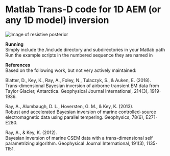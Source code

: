 # Matlab Trans-D code for 1D AEM (or any 1D model) inversion
![Image of resistive posterior](https://github.com/a2ray/pt_rjmcmc_largeloop/blob/master/post_AEM_res.png)

**Running**  
Simply include the /include directory and subdirectories in your Matlab path  
Run the example scripts in the numbered sequence they are named in

**References**  
Based on the following work, but not very actively maintained:  

Blatter, D., Key, K., Ray, A., Foley, N., Tulaczyk, S., & Auken, E. (2018).  
Trans-dimensional Bayesian inversion of airborne transient EM data from  
Taylor Glacier, Antarctica. Geophysical Journal International, 214(3), 1919-1936.

Ray, A., Alumbaugh, D. L., Hoversten, G. M., & Key, K. (2013).  
Robust and accelerated Bayesian inversion of marine controlled-source  
electromagnetic data using parallel tempering. Geophysics, 78(6), E271-E280.

Ray, A., & Key, K. (2012).   
Bayesian inversion of marine CSEM data with a trans-dimensional self  
parametrizing algorithm. Geophysical Journal International, 191(3), 1135-1151.
